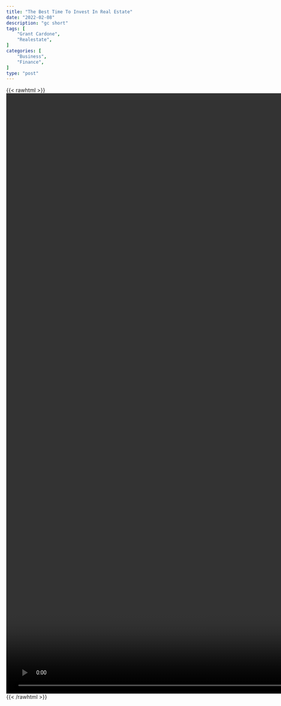 ```yaml
---
title: "The Best Time To Invest In Real Estate"
date: "2022-02-08"
description: "gc short"
tags: [
    "Grant Cardone",
    "Realestate",
]
categories: [
    "Business",
    "Finance",
]
type: "post"
---
```

{{< rawhtml >}}
    <video style="height:40vh;width:auto" overflow="hidden" controls>
        <source src="https://clips.dev00ps.com/Grant_ardone/The_best_time_to_INVEST_in_REAL_ESTATE__3shorts.mp4" type="video/mp4"> 
    </video>
{{< /rawhtml >}}